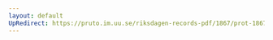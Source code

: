```yaml
---
layout: default
UpRedirect: https://pruto.im.uu.se/riksdagen-records-pdf/1867/prot-1867--fk--409/prot-1867--fk--409_001.pdf
---
```

